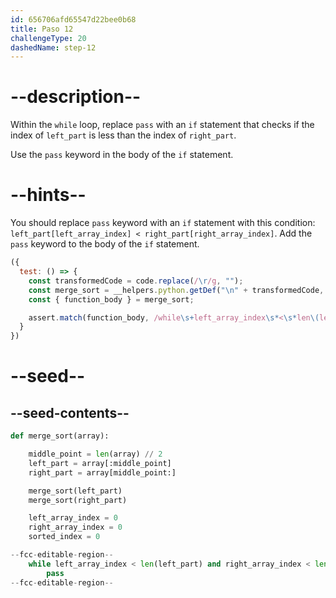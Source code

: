 ```yaml
---
id: 656706afd65547d22bee0b68
title: Paso 12
challengeType: 20
dashedName: step-12
---
```


# --description--

Within the `while` loop, replace `pass` with an `if` statement that checks if the index of `left_part` is less than the index of `right_part`.

Use the `pass` keyword in the body of the `if` statement.

# --hints--

You should replace `pass` keyword with an `if` statement with this condition: `left_part[left_array_index] < right_part[right_array_index]`. Add the `pass` keyword to the body of the `if` statement.

```js
({
  test: () => {
    const transformedCode = code.replace(/\r/g, "");
    const merge_sort = __helpers.python.getDef("\n" + transformedCode, "merge_sort");
    const { function_body } = merge_sort;

    assert.match(function_body, /while\s+left_array_index\s*<\s*len\(left_part\)\s+and\s+right_array_index\s*<\s*len\(right_part\):\s*[^}]*if\s+left_part\s*\[\s*left_array_index\s*\]\s*<\s*right_part\s*\[\s*right_array_index\s*\]\s*:\s*pass/);
  }
})
```

# --seed--

## --seed-contents--

```py
def merge_sort(array):

    middle_point = len(array) // 2
    left_part = array[:middle_point]
    right_part = array[middle_point:]

    merge_sort(left_part)
    merge_sort(right_part)

    left_array_index = 0
    right_array_index = 0
    sorted_index = 0

--fcc-editable-region--
    while left_array_index < len(left_part) and right_array_index < len(right_part):
        pass
--fcc-editable-region--
```
